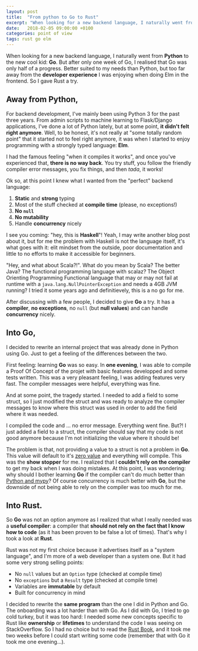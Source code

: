 ```yaml
---
layout: post
title:  "From python to Go to Rust"
excerpt: "When looking for a new backend language, I naturally went from Python to Go (isn't what Google did?). But after only one week of Go, I realised that Go was only half of a progress. Better suited to my needs than Python, but too far away from the developer experience I enjoy when doing Elm in the frontend. So I gave Rust a try."
date:   2018-02-05 09:00:00 +0100
categories: point of view
tags: rust go elm
---
```


When looking for a new backend language, I naturally went from __Python__ to the new cool kid: __Go__. But after only one week of Go, I realised that Go was only half of a progress. Better suited to my needs than Python, but too far away from the __developer experience__ I was enjoying when doing Elm in the frontend. So I gave Rust a try.

## Away from Python,

For backend development, I've mainly been using Python 3 for the past three years. From admin scripts to machine learning to Flask/Django applications, I've done a lot of Python lately, but at some point, __it didn't felt right anymore__. Well, to be honest, it's not really at "some totally random point" that it started not to feel right anymore, it was when I started to enjoy programming with a strongly typed language: __Elm__.

I had the famous feeling "when it compiles it works", and once you've experienced that, __there is no way back__. You try stuff, you follow the friendly compiler error messages, you fix things, and then _tada_, it works!

Ok so, at this point I knew what I wanted from the "perfect" backend language:

1. __Static__ and __strong__ typing
2. Most of the stuff checked at __compile time__ (please, no exceptions!)
3. __No `null`__
4. __No mutability__
5. Handle __concurrency__ nicely

I see you coming: "hey, this is __Haskell__"! Yeah, I may write another blog post about it, but for me the problem with Haskell is not the language itself, it's what goes with it: elit mindset from the outside, poor documentation and little to no efforts to make it accessible for beginners.

"Hey, and what about Scala?!". What do you mean by Scala? The better Java? The functional programming language with scalaz? The Object Orienting Programming Functional language that may or may not fail at runtime with a `java.lang.NullPointerException` and needs a 4GB JVM running? I tried it some years ago and definitievely, this is a no go for me.

After discussing with a few people, I decided to give __Go__ a try. It has a __compiler__, __no exceptions__, no `null` (but __null values__) and can handle __concurrency__ nicely.

## Into Go,

I decided to rewrite an internal project that was already done in Python using Go. Just to get a feeling of the differences between the two.

First feeling: learning __Go__ was so easy. In __one evening__, I was able to compile a Proof Of Concept of the projet with basic features developped and some tests written. This was a very pleasant feeling, I was adding features very fast. The compiler messages were helpful, everything was fine.

And at some point, the tragedy started. I needed to add a field to some struct, so I just modified the struct and was ready to analyze the compiler messages to know where this struct was used in order to add the field where it was needed.

I compiled the code and … no error message. Everything went fine. But?! I just added a field to a struct, the compiler should say that my code is not good anymore because I'm not initializing the value where it should be!

The problem is that, not providing a value to a struct is not a problem in __Go__. This value will default to it's [zero value](https://tour.golang.org/basics/12) and everything will compile. This was the __show stopper__ for me. I realized that I __couldn't rely on the compiler__ to get my back when I was doing mistakes. At this point, I was wondering: why should I bother learning __Go__ if the compiler can't do much better than [Python and mypy](http://mypy-lang.org/)? Of course concurrency is much better with __Go__, but the downside of not being able to rely on the compiler was too much for me.

## Into Rust.

So __Go__ was not an option anymore as I realized that what I really needed was a __useful compiler__: a compiler that __should not rely on the fact that I know how to code__ (as it has been proven to be false a lot of times). That's why I took a look at __Rust__.

Rust was not my first choice because it advertises itself as a "system language", and I'm more of a web developer than a system one. But it had some very strong selling points:

- No `null` values but an `Option` type (checked at compile time)
- No `exceptions` but a `Result` type (checked at compile time)
- Variables are __immutable__ by default
- Built for concurrency in mind

I decided to rewrite the __same program__ than the one I did in Python and Go. The onboarding was a lot harder than with Go. As I did with Go, I tried to go cold turkey, but it was too hard: I needed some new concepts specific to Rust like __ownership__ or __lifetimes__ to understand the code I was seeing on StackOverflow. So I had no choice but to read the [Rust Book](https://doc.rust-lang.org/book/second-edition/), and it took me two weeks before I could start writing some code (remember that with Go it took me one evening…).

